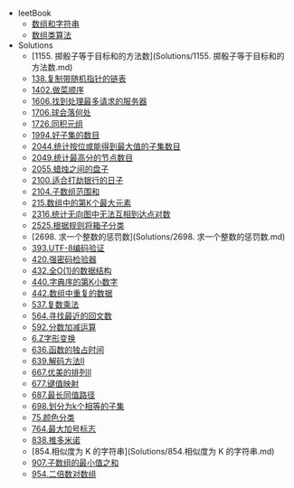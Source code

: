 <!-- docs/_sidebar.md created by koko-docsify_sidebarTool -->

- leetBook
  - [数组和字符串](leetBook/数组和字符串.md)
  - [数组类算法](leetBook/数组类算法.md)
- Solutions
  - [1155. 掷骰子等于目标和的方法数](Solutions/1155. 掷骰子等于目标和的方法数.md)
  - [138.复制带随机指针的链表](Solutions/138.复制带随机指针的链表.md)
  - [1402.做菜顺序](Solutions/1402.做菜顺序.md)
  - [1606.找到处理最多请求的服务器](Solutions/1606.找到处理最多请求的服务器.md)
  - [1706.球会落何处](Solutions/1706.球会落何处.md)
  - [1726.同积元组](Solutions/1726.同积元组.md)
  - [1994.好子集的数目](Solutions/1994.好子集的数目.md)
  - [2044.统计按位或能得到最大值的子集数目](Solutions/2044.统计按位或能得到最大值的子集数目.md)
  - [2049.统计最高分的节点数目](Solutions/2049.统计最高分的节点数目.md)
  - [2055.蜡烛之间的盘子](Solutions/2055.蜡烛之间的盘子.md)
  - [2100.适合打劫银行的日子](Solutions/2100.适合打劫银行的日子.md)
  - [2104.子数组范围和](Solutions/2104.子数组范围和.md)
  - [215.数组中的第K个最大元素](Solutions/215.数组中的第K个最大元素.md)
  - [2316.统计无向图中无法互相到达点对数](Solutions/2316.统计无向图中无法互相到达点对数.md)
  - [2525.根据规则将箱子分类](Solutions/2525.根据规则将箱子分类.md)
  - [2698. 求一个整数的惩罚数](Solutions/2698. 求一个整数的惩罚数.md)
  - [393.UTF-8编码验证](Solutions/393.UTF-8编码验证.md)
  - [420.强密码检验器](Solutions/420.强密码检验器.md)
  - [432.全O(1)的数据结构](Solutions/432.全O(1)的数据结构.md)
  - [440.字典序的第K小数字](Solutions/440.字典序的第K小数字.md)
  - [442.数组中重复的数据](Solutions/442.数组中重复的数据.md)
  - [537.复数乘法](Solutions/537.复数乘法.md)
  - [564.寻找最近的回文数](Solutions/564.寻找最近的回文数.md)
  - [592.分数加减运算](Solutions/592.分数加减运算.md)
  - [6.Z字形变换](Solutions/6.Z字形变换.md)
  - [636.函数的独占时间](Solutions/636.函数的独占时间.md)
  - [639.解码方法II](Solutions/639.解码方法II.md)
  - [667.优美的排列II](Solutions/667.优美的排列II.md)
  - [677.键值映射](Solutions/677.键值映射.md)
  - [687.最长同值路径](Solutions/687.最长同值路径.md)
  - [698.划分为k个相等的子集](Solutions/698.划分为k个相等的子集.md)
  - [75.颜色分类](Solutions/75.颜色分类.md)
  - [764.最大加号标志](Solutions/764.最大加号标志.md)
  - [838.推多米诺](Solutions/838.推多米诺.md)
  - [854.相似度为 K 的字符串](Solutions/854.相似度为 K 的字符串.md)
  - [907.子数组的最小值之和](Solutions/907.子数组的最小值之和.md)
  - [954.二倍数对数组](Solutions/954.二倍数对数组.md)
